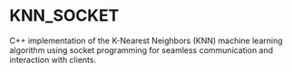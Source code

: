 # KNN_SOCKET
 C++ implementation of the K-Nearest Neighbors (KNN) machine learning algorithm using socket programming for seamless communication and interaction with clients.

